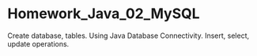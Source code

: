 # Homework_Java_02_MySQL
Create database, tables. Using Java Database Connectivity. Insert, select, update operations.
